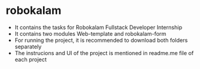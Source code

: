 # robokalam

- It contains the tasks for Robokalam Fullstack Developer Internship
- It contains two modules Web-template and robokalam-form
- For running the project, it is recommended to download both folders separately
- The instrucions and UI of the project is mentioned in readme.me file of each project
